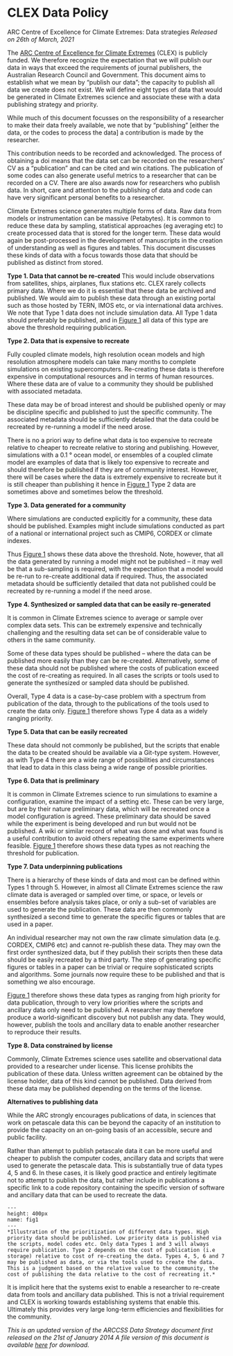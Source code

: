 # CLEX Data Policy

ARC Centre of Excellence for Climate Extremes: Data strategies
*Released on 26th of March, 2021*
 
The [ARC Centre of Excellence for Climate Extremes](https://climateextremes.org.au) (CLEX) is publicly funded. We therefore recognize the expectation that we will publish our data in ways that exceed the requirements of journal publishers, the Australian Research Council and Government. This document aims to establish what we mean by “publish our data”; the capacity to publish all data we create does not exist. We will define eight types of data that would be generated in Climate Extremes science and associate these with a data publishing strategy and priority.
 
While much of this document focusses on the responsibility of a researcher to make their data freely available, we note that by “publishing” [either the data, or the codes to process the data] a contribution is made by the researcher.
 
This contribution needs to be recorded and acknowledged. The process of obtaining a doi means that the data set can be recorded on the researchers’ CV as a “publication” and can be cited and win citations. The publication of some codes can also generate useful metrics to a researcher that can be recorded on a CV. There are also awards now for researchers who publish data. In short, care and attention to the publishing of data and code can have very significant personal benefits to a researcher.
 
 
Climate Extremes science generates multiple forms of data. Raw data from models or instrumentation can be massive (Petabytes). It is common to reduce these data by sampling, statistical approaches (eg averaging etc) to create processed data that is stored for the longer term. These data would again be post-processed in the development of manuscripts in the creation of understanding as well as figures and tables. This document discusses these kinds of data with a focus towards those data that should be published as distinct from stored.
 
 
**Type 1. Data that cannot be re-created**
This would include observations from satellites, ships, airplanes, flux stations etc. CLEX rarely collects primary data. Where we do it is essential that these data be archived and published. We would aim to publish these data through an existing portal such as those hosted by TERN, IMOS etc, or via international data archives. We note that Type 1 data does not include simulation data. All Type 1 data should preferably be published, and in [Figure 1](fig1) all data of this type are above the threshold requiring publication.
 

**Type 2. Data that is expensive to recreate**
 
Fully coupled climate models, high resolution ocean models and high resolution atmosphere models can take many months to complete simulations on existing supercomputers. Re-creating these data is therefore expensive in computational resources and in terms of human resources. Where these data are of value to a community they should be published with associated metadata.
 
These data may be of broad interest and should be published openly or may be discipline specific and published to just the specific community. The associated metadata should be sufficiently detailed that the data could be recreated by re-running a model if the need arose.
 
There is no a priori way to define what data is too expensive to recreate relative to cheaper to recreate relative to storing and publishing. However, simulations with a 0.1 &deg; ocean model, or ensembles of a coupled climate model are examples of data that is likely too expensive to recreate and should therefore be published if they are of community interest. However, there will be cases where the data is extremely expensive to recreate but it is still cheaper than publishing it hence in [Figure 1](fig1) Type 2 data are sometimes above and sometimes below the threshold.
 

**Type 3. Data generated for a community**
 
Where simulations are conducted explicitly for a community, these data should be published. Examples might include simulations conducted as part of a national or international project such as CMIP6, CORDEX or climate indexes.
 
Thus [Figure 1](fig1) shows these data above the threshold. Note, however, that all the data generated by running a model might not be published – it may well be that a sub-sampling is required, with the expectation that a model would be re-run to re-create additional data if required. Thus, the associated metadata should be sufficiently detailed that data not published could be recreated by re-running a model if the need arose.
 

**Type 4. Synthesized or sampled data that can be easily re-generated**
 
It is common in Climate Extremes science to average or sample over complex data sets. This can be extremely expensive and technically challenging and the resulting data set can be of considerable value to others in the same community.
 
Some of these data types should be published – where the data can be published more easily than they can be re-created. Alternatively, some of these data should not be published where the costs of publication exceed the cost of re-creating as required. In all cases the scripts or tools used to generate the synthesized or sampled data should be published.
 
Overall, Type 4 data is a case-by-case problem with a spectrum from publication of the data, through to the publications of the tools used to create the data only. [Figure 1](fig1) therefore shows Type 4 data as a widely ranging priority.
 

**Type 5. Data that can be easily recreated**
 
These data should not commonly be published, but the scripts that enable the data to be created should be available via a Git-type system. However, as with Type 4 there are a wide range of possibilities and circumstances that lead to data in this class being a wide range of possible priorities.
 

**Type 6. Data that is preliminary**
 
It is common in Climate Extremes science to run simulations to examine a configuration, examine the impact of a setting etc. These can be very large, but are by their nature preliminary data, which will be recreated once a model configuration is agreed. These preliminary data should be saved while the experiment is being developed and run but would not be published. A wiki or similar record of what was done and what was found is a useful contribution to avoid others repeating the same experiments where feasible. [Figure 1](fig1) therefore shows these data types as not reaching the threshold for publication.
 

**Type 7. Data underpinning publications**
 
There is a hierarchy of these kinds of data and most can be defined within Types 1 through 5. However, in almost all Climate Extremes science the raw climate data is averaged or sampled over time, or space, or levels or ensembles before analysis takes place, or only a sub-set of variables are used to generate the publication. These data are then commonly synthesized a second time to generate the specific figures or tables that are used in a paper.
 
An individual researcher may not own the raw climate simulation data (e.g. CORDEX, CMIP6 etc) and cannot re-publish these data. They may own the first order synthesized data, but if they publish their scripts then these data should be easily recreated by a third party. The step of generating specific figures or tables in a paper can be trivial or require sophisticated scripts and algorithms. Some journals now require these to be published and that is something we also encourage.
 
[Figure 1](fig1) therefore shows these data types as ranging from high priority for data publication, through to very low priorities where the scripts and ancillary data only need to be published. A researcher may therefore produce a world-significant discovery but not publish any data. They would, however, publish the tools and ancillary data to enable another researcher to reproduce their results.
 

**Type 8. Data constrained by license**
 
Commonly, Climate Extremes science uses satellite and observational data provided to a researcher under license. This license prohibits the publication of these data. Unless written agreement can be obtained by the license holder, data of this kind cannot be published. Data derived from these data may be published depending on the terms of the license.
 

**Alternatives to publishing data**
 
While the ARC strongly encourages publications of data, in sciences that work on petascale data this can be beyond the capacity of an institution to provide the capacity on an on-going basis of an accessible, secure and public facility.
 
Rather than attempt to publish petascale data it can be more useful and cheaper to publish the computer codes, ancillary data and scripts that were used to generate the petascale data. This is substantially true of data types 4, 5 and 6. In these cases, it is likely good practice and entirely legitimate not to attempt to publish the data, but rather include in publications a specific link to a code repository containing the specific version of software and ancillary data that can be used to recreate the data.
 
```{figure} Data_policy_fig.png
---
height: 400px
name: fig1
---
*Illustration of the prioritization of different data types. High priority data should be published. Low priority data is published via the scripts, model codes etc. Only data Types 1 and 3 will always require publication. Type 2 depends on the cost of publication (i.e storage) relative to cost of re-creating the data. Types 4, 5, 6 and 7 may be published as data, or via the tools used to create the data. This is a judgment based on the relative value to the community, the cost of publishing the data relative to the cost of recreating it.*
```
 
It is implicit here that the systems exist to enable a researcher to re-create data from tools and ancillary data published. This is not a trivial requirement and CLEX is working towards establishing systems that enable this. Ultimately this provides very large long-term efficiencies and flexibilities for the community.
 

*This is an updated version of the ARCCSS Data Strategy  document first released on the 21st of January 2014
A file version of this document is available [here](http://climate-cms.wikis.unsw.edu.au/index.php?title=CLEX_data_strategy_20210326.docx&action=edit&redlink=1) for download.*
